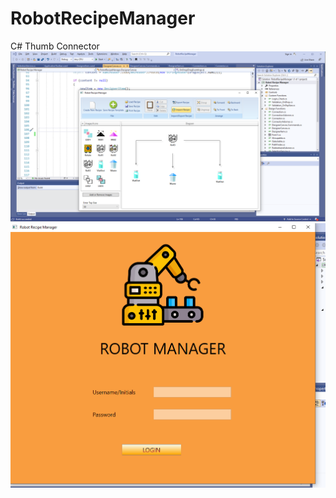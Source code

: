 # RobotRecipeManager
C# Thumb  Connector 
<img src="https://raw.githubusercontent.com/Ambitiont109/RobotRecipeManager/master/screenshot/ss1.PNG" />
<img src="https://raw.githubusercontent.com/Ambitiont109/RobotRecipeManager/master/screenshot/ss2.PNG" />
